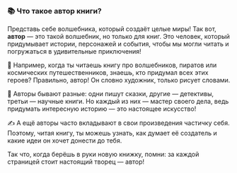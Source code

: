### 📚 Что такое автор книги?

Представь себе волшебника, который создаёт целые миры! Так вот, **автор** — это такой волшебник, но только для книг. Это человек, который придумывает истории, персонажей и события, чтобы мы могли читать и погружаться в удивительные приключения!

🎨 Например, когда ты читаешь книгу про волшебников, пиратов или космических путешественников, знаешь, кто придумал всех этих героев? Правильно, автор! Он словно художник, только рисует словами.

👫 Авторы бывают разные: одни пишут сказки, другие — детективы, третьи — научные книги. Но каждый из них — мастер своего дела, ведь придумать интересную историю — это настоящее искусство!

✍️ А ещё авторы часто вкладывают в свои произведения частичку себя. Поэтому, читая книгу, ты можешь узнать, как думает её создатель и какие идеи он хочет донести до тебя.

Так что, когда берёшь в руки новую книжку, помни: за каждой страницей стоит настоящий творец — автор!